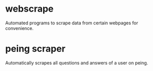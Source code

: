 # webscrape
Automated programs to scrape data from certain webpages for convenience. 
# peing scraper
Automatically scrapes all questions and answers of a user on peing. 
